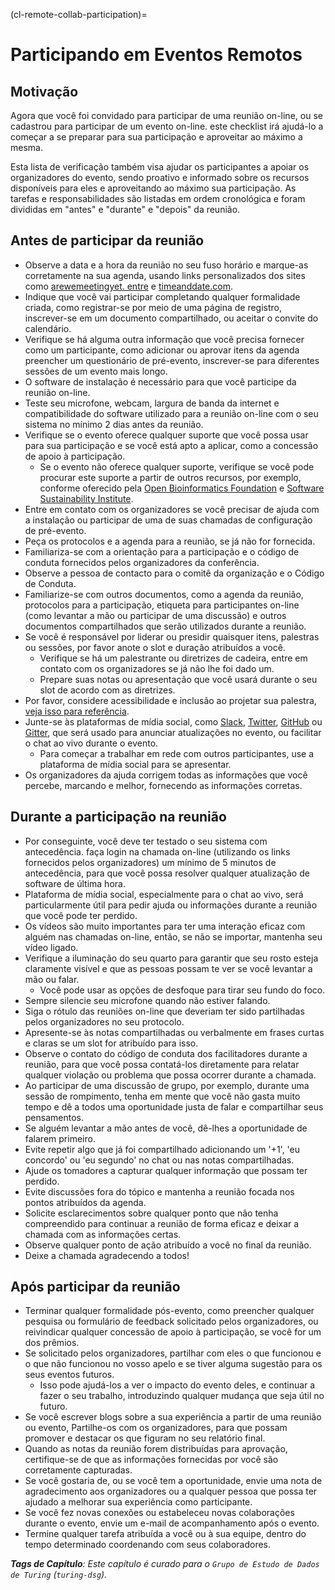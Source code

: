 (cl-remote-collab-participation)=
# Participando em Eventos Remotos

## Motivação

Agora que você foi convidado para participar de uma reunião on-line, ou se cadastrou para participar de um evento on-line. este checklist irá ajudá-lo a começar a se preparar para sua participação e aproveitar ao máximo a mesma.

Esta lista de verificação também visa ajudar os participantes a apoiar os organizadores do evento, sendo proativo e informado sobre os recursos disponíveis para eles e aproveitando ao máximo sua participação. As tarefas e responsabilidades são listadas em ordem cronológica e foram divididas em "antes" e "durante" e "depois" da reunião.

## Antes de participar da reunião

- Observe a data e a hora da reunião no seu fuso horário e marque-as corretamente na sua agenda, usando links personalizados dos sites como [arewemeetingyet. entre](https://www.timeanddate.com/worldclock/meeting.html) e [timeanddate.com](https://www.timeanddate.com/worldclock/fixedform.html).
- Indique que você vai participar completando qualquer formalidade criada, como registrar-se por meio de uma página de registro, inscrever-se em um documento compartilhado, ou aceitar o convite do calendário.
- Verifique se há alguma outra informação que você precisa fornecer como um participante, como adicionar ou aprovar itens da agenda preencher um questionário de pré-evento, inscrever-se para diferentes sessões de um evento mais longo.
- O software de instalação é necessário para que você participe da reunião on-line.
- Teste seu microfone, webcam, largura de banda da internet e compatibilidade do software utilizado para a reunião on-line com o seu sistema no mínimo 2 dias antes da reunião.
- Verifique se o evento oferece qualquer suporte que você possa usar para sua participação e se você está apto a aplicar, como a concessão de apoio à participação.
  - Se o evento não oferece qualquer suporte, verifique se você pode procurar este suporte a partir de outros recursos, por exemplo, conforme oferecido pela [Open Bioinformatics Foundation](https://www.open-bio.org/travel-awards/) e [Software Sustainability Institute](https://software.ac.uk/programmes-and-events/fellowship-programme).
- Entre em contato com os organizadores se você precisar de ajuda com a instalação ou participar de uma de suas chamadas de configuração de pré-evento.
- Peça os protocolos e a agenda para a reunião, se já não for fornecida.
- Familiariza-se com a orientação para a participação e o código de conduta fornecidos pelos organizadores da conferência.
- Observe a pessoa de contacto para o comitê da organização e o Código de Conduta.
- Familiarize-se com outros documentos, como a agenda da reunião, protocolos para a participação, etiqueta para participantes on-line (como levantar a mão ou participar de uma discussão) e outros documentos compartilhados que serão utilizados durante a reunião.
- Se você é responsável por liderar ou presidir quaisquer itens, palestras ou sessões, por favor anote o slot e duração atribuídos a você.
  - Verifique se há um palestrante ou diretrizes de cadeira, entre em contato com os organizadores se já não lhe foi dado um.
  - Prepare suas notas ou apresentação que você usará durante o seu slot de acordo com as diretrizes.
- Por favor, considere acessibilidade e inclusão ao projetar sua palestra, [veja isso para referência](https://www.w3.org/WAI/teach-advocate/accessible-presentations/#preparing-slides-and-projected-material-speakers).
- Junte-se às plataformas de mídia social, como [Slack](https://slack.com), [Twitter](https://twitter.com), [GitHub](https://github.com) ou [Gitter](https://gitter.im), que será usado para anunciar atualizações no evento, ou facilitar o chat ao vivo durante o evento.
  - Para começar a trabalhar em rede com outros participantes, use a plataforma de mídia social para se apresentar.
- Os organizadores da ajuda corrigem todas as informações que você percebe, marcando e melhor, fornecendo as informações corretas.

## Durante a participação na reunião

- Por conseguinte, você deve ter testado o seu sistema com antecedência. faça login na chamada on-line (utilizando os links fornecidos pelos organizadores) um mínimo de 5 minutos de antecedência, para que você possa resolver qualquer atualização de software de última hora.
- Plataforma de mídia social, especialmente para o chat ao vivo, será particularmente útil para pedir ajuda ou informações durante a reunião que você pode ter perdido.
- Os vídeos são muito importantes para ter uma interação eficaz com alguém nas chamadas on-line, então, se não se importar, mantenha seu vídeo ligado.
- Verifique a iluminação do seu quarto para garantir que seu rosto esteja claramente visível e que as pessoas possam te ver se você levantar a mão ou falar.
  - Você pode usar as opções de desfoque para tirar seu fundo do foco.
- Sempre silencie seu microfone quando não estiver falando.
- Siga o rótulo das reuniões on-line que deveriam ter sido partilhadas pelos organizadores no seu protocolo.
- Apresente-se às notas compartilhadas ou verbalmente em frases curtas e claras se um slot for atribuído para isso.
- Observe o contato do código de conduta dos facilitadores durante a reunião, para que você possa contatá-los diretamente para relatar qualquer violação ou problema que possa ocorrer durante a chamada.
- Ao participar de uma discussão de grupo, por exemplo, durante uma sessão de rompimento, tenha em mente que você não gasta muito tempo e dê a todos uma oportunidade justa de falar e compartilhar seus pensamentos.
- Se alguém levantar a mão antes de você, dê-lhes a oportunidade de falarem primeiro.
- Evite repetir algo que já foi compartilhado adicionando um '+1', 'eu concordo' ou 'eu segundo' no chat ou nas notas compartilhadas.
- Ajude os tomadores a capturar qualquer informação que possam ter perdido.
- Evite discussões fora do tópico e mantenha a reunião focada nos pontos atribuídos da agenda.
- Solicite esclarecimentos sobre qualquer ponto que não tenha compreendido para continuar a reunião de forma eficaz e deixar a chamada com as informações certas.
- Observe qualquer ponto de ação atribuído a você no final da reunião.
- Deixe a chamada agradecendo a todos!

## Após participar da reunião

- Terminar qualquer formalidade pós-evento, como preencher qualquer pesquisa ou formulário de feedback solicitado pelos organizadores, ou reivindicar qualquer concessão de apoio à participação, se você for um dos prêmios.
- Se solicitado pelos organizadores, partilhar com eles o que funcionou e o que não funcionou no vosso apelo e se tiver alguma sugestão para os seus eventos futuros.
  - Isso pode ajudá-los a ver o impacto do evento deles, e continuar a fazer o seu trabalho, introduzindo qualquer mudança que seja útil no futuro.
- Se você escrever blogs sobre a sua experiência a partir de uma reunião ou evento, Partilhe-os com os organizadores, para que possam promover e destacar os que figuram no seu relatório final.
- Quando as notas da reunião forem distribuídas para aprovação, certifique-se de que as informações fornecidas por você são corretamente capturadas.
- Se você gostaria de, ou se você tem a oportunidade, envie uma nota de agradecimento aos organizadores ou a qualquer pessoa que possa ter ajudado a melhorar sua experiência como participante.
- Se você fez novas conexões ou estabeleceu novas colaborações durante o evento, envie um e-mail de acompanhamento após o evento.
- Termine qualquer tarefa atribuída a você ou à sua equipe, dentro do tempo determinado coordenando com seus colaboradores.

***Tags de Capítulo**: Este capítulo é curado para o `Grupo de Estudo de Dados de Turing` (`turing-dsg`).*
